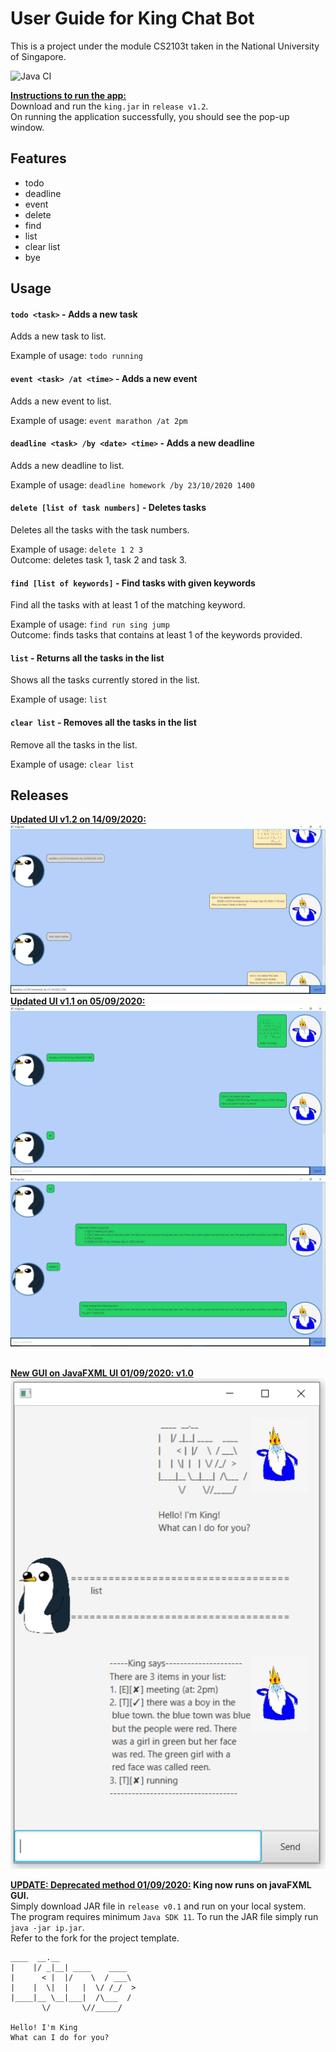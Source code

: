 # User Guide for King Chat Bot
This is a project under the module CS2103t taken in the National University of Singapore.  


<img>![Java CI](https://github.com/todoge/ip/workflows/Java%20CI/badge.svg)</img>

<strong><u>Instructions to run the app:</u></strong>  
Download and run the `king.jar` in `release v1.2`.\
On running the application successfully, you should see the pop-up window.  
## Features 
<ul>
    <li>todo</li>
    <li>deadline</li>
    <li>event</li>
    <li>delete</li>
    <li>find</li>
    <li>list</li>
    <li>clear list</li>
    <li>bye</li>
</ul>

## Usage
#### `todo <task>` - Adds a new task 
Adds a new task to list.  

Example of usage: 
`todo running`


#### `event <task> /at <time>` - Adds a new event
Adds a new event to list.  

Example of usage: 
`event marathon /at 2pm`

#### `deadline <task> /by <date> <time>` - Adds a new deadline
Adds a new deadline to list.  

Example of usage: 
`deadline homework /by 23/10/2020 1400`

#### `delete [list of task numbers]` - Deletes tasks
Deletes all the tasks with the task numbers.  

Example of usage: 
`delete 1 2 3`  
Outcome: deletes task 1, task 2 and task 3.

#### `find [list of keywords]` - Find tasks with given keywords
Find all the tasks with at least 1 of the matching keyword.  

Example of usage: 
`find run sing jump`  
Outcome: finds tasks that contains at least 1 of the keywords provided.

#### `list` - Returns all the tasks in the list
Shows all the tasks currently stored in the list.

Example of usage: 
`list`  

#### `clear list` - Removes all the tasks in the list
Remove all the tasks in the list.

Example of usage: 
`clear list`  
## Releases
<u><strong> Updated UI v1.2 on 14/09/2020: </strong></u>
![GUI v1.2](docs/Ui.png)
<u><strong> Updated UI v1.1 on 05/09/2020: </strong></u>
![GUI v1.1](data/images/ui%20v1.1.PNG)
![GUI v1.1](data/images/ui%20v1.1_2%20PNG.PNG)


<br><u><strong>New GUI on JavaFXML UI 01/09/2020: v1.0</strong></u>\
![GUI v0.1](data/images/king_gui_v0.1.PNG)


<strong><u>UPDATE: Deprecated method 01/09/2020:</u> King now runs on javaFXML GUI.</strong>\
Simply download JAR file in `release v0.1` and run on your local system.\
The program requires minimum `Java SDK 11`. To run the JAR file simply run `java -jar ip.jar`. \
Refer to the fork for the project template.

   ```
   ____  __.__
  |    |/ _|__| ____    ____
  |      < |  |/    \  / ___\
  |    |  \|  |   |  \/ /_/  >
  |____|__ \__|___|  /\___  /
          \/       \//_____/
  
  Hello! I'm King
  What can I do for you?
   ```